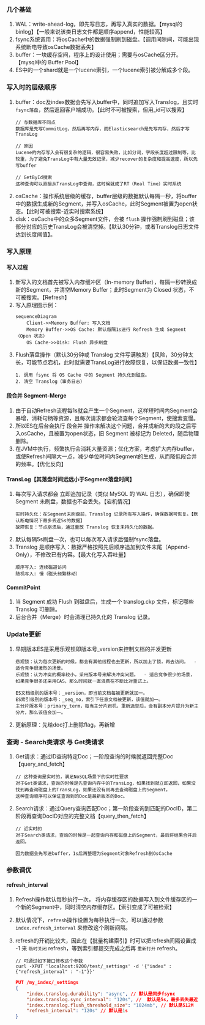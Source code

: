 
### 几个基础
1. WAL：write-ahead-log，即先写日志，再写入真实的数据。【mysql的binlog】【一般来说该类日志文件都是顺序append，性能较高】
2. fsync系统调用：将osCache中的数据强制刷到磁盘。【调用间隙间，可能出现系统断电导致osCache数据丢失】
3. buffer：一块缓存空间，程序上的设计使用；需要与osCache区分开。【mysql中的 Buffer Pool】
4. ES中的一个shard就是一个lucene索引，一个lucene索引被分解成多个段。


### 写入时的层级顺序
1. buffer：doc及index数据会先写入buffer中，同时追加写入Translog，且实时 `fsync落盘`，然后返回客户端成功。【此时不可被搜索，但用_id可以搜索】
    ```
    // 与数据库不同点
    数据库是先写CommitLog，然后再写内存，而Elasticsearch是先写内存，然后才写TransLog

    // 原因
    Lucene的内存写入会有很复杂的逻辑，很容易失败，比如分词，字段长度超过限制等，比较重，为了避免TransLog中有大量无效记录，减少recover的复杂度和提高速度，所以先写buffer

    // GetById搜索
    这种查询可以直接从TransLog中查询，这时候就成了RT（Real Time）实时系统
    ```
2. osCache：操作系统层级的缓存，buffer层级的数据默认每隔一秒，将buffer中的数据生成新的Segment，并写入osCache，此时Segment被置为open状态。【此时可被搜索-近实时搜索系统】
3. disk：osCache中的众多Segment文件，会被 `flush` 操作强制刷到磁盘；该部分对应的历史TransLog会被清空掉。【默认30分钟，或者Translog日志文件达到长度阈值】。


### 写入原理

#### 写入过程
1. 新写入的文档首先被写入内存缓冲区（In-memory Buffer），每隔一秒转换成新的Segment，并清空Memory Buffer；此时Segment为 Closed 状态，不可被搜索。【Refresh】
2. 写入原理图示例：
    ```mermaid
    sequenceDiagram
        Client->>Memory Buffer: 写入文档
        Memory Buffer->>OS Cache: 默认每隔1s进行 Refresh 生成 Segment（Open 状态）
        OS Cache->>Disk: Flush 异步刷盘
    ```
3. Flush落盘操作（默认30分钟或 Translog 文件写满触发）【风险，30分钟太长，可能节点宕机，此时就需要TransLog进行故障恢复，以保证数据一致性】
    ```
    1. 调用 fsync 将 OS Cache 中的 Segment 持久化到磁盘。
    2. 清空 Translog（事务日志）

    ```

#### 段合并 Segment-Merge
1. 由于自动Refresh流程每1s就会产生一个Segment，这样短时间内Segment会暴增，消耗句柄等资源，且每次请求都会轮流查每个Segment，使搜索变慢。
2. 所以ES在后台会执行 段合并 操作来解决这个问题，合并成新的大的段之后写入osCache，且被置为open状态，旧 Segment 被标记为 Deleted，随后物理删除。
3. 在JVM中执行，频繁执行会消耗大量资源；优化方案，考虑扩大内存buffer，或使Refresh间隔大一点，减少单位时间内Segment的生成，从而降低段合并的频率。【优化反向】


#### TransLog【其落盘时间远远小于Segment落盘时间】
1. 每次写入请求都会 立即追加记录（类似 MySQL 的 WAL 日志），确保即使 Segment 未刷盘，数据也不会丢失。【宕机情况】
    ```
    实时持久化：在Segment未刷盘前，Translog 记录所有写入操作，确保数据可恢复。【默认断电情况下最多丢近5s的数据】
    故障恢复：节点崩溃后，通过重放 Translog 恢复未持久化的数据。
    ```
2. 默认每隔5s刷盘一次，也可以每次写入请求后强制fsync落盘。
3. Translog 是顺序写入：数据严格按照先后顺序追加到文件末尾（Append-Only），不修改已有内容。【最大化写入吞吐量】
    ```
    顺序写入: 连续磁道访问
    随机写入: 慢（磁头频繁移动）
    ```

#### CommitPoint
1. 当 Segment 成功 Flush 到磁盘后，生成一个 translog.ckp 文件，标记哪些 Translog 可删除。
2. 后台合并（Merge）时会清理已持久化的 Translog 记录。



### Update更新
1. 早期版本ES是采用乐观锁即版本号_version来控制文档的并发更新
    ```
    悲观锁：认为每次更新的时候，都会有其他线程也去更新，所以加上了锁，再去访问。  - 适合竞争很激烈的场景。
    乐观锁：认为冲突的概率较小，采用版本号来解决冲突问题。  - 适合竞争很少的场景，如果竞争很多还采用CAS，那么时间就一直浪费在不断比对重试上。                    

    ES文档级别的版本号：_version，即当前文档每被更新就加一。
    ES索引级别的版本号：_seq_no，索引下任意文档被更新，该值就加一。
    主分片版本号：primary_term，每当主分片宕机，重新选举后，会有副本分片提升为新主分片，那么该值会加一。
    ```

2. 更新原理：先给doc打上删除flag，再新增


### 查询 - Search类请求 与 Get类请求
1. Get请求：通过ID查询特定Doc；一阶段查询的时候就返回完整Doc【query_and_fetch】
    ```
    // 这种查询是实时的，满足NoSQL场景下的实时性要求
    对于Get类请求，查询的时候是先查询内存中的TransLog，如果找到就立即返回，如果没找到再查询磁盘上的TransLog，如果还没有则再去查询磁盘上的Segment。
    这种查询顺序可以保证查询到的Doc是最新版本的Doc。
    ```
2. Search请求：通过Query查询匹配Doc；第一阶段查询到匹配的DocID，第二阶段再查询DocID对应的完整文档【query_then_fetch】
    ```
    // 近实时的
    对于Search类请求，查询的时候是一起查询内存和磁盘上的Segment，最后将结果合并后返回。

    因为数据会先写进buffer，1s后再整理为Segment对象Refresh到OsCache

    ```

### 参数调优
#### refresh_interval
1. Refresh操作默认每秒执行一次， 将内存缓存区的数据写入到文件缓存区的一个新的Segment中，同时清空内存缓存区。【索引变成了可被检索】
2. 默认情况下，`refresh`操作设置为每秒执行一次，可以通过参数 `index.refresh_interval` 来修改这个刷新间隔。
3. refresh的开销比较大，因此在【批量构建索引】时可以把refresh间隔设置成 -1 来 `临时关闭` refresh，等到索引都提交完成之后再 `重新打开` refresh。
    ```
    // 可通过如下接口修改这个参数
    curl -XPUT 'localhost:9200/test/_settings' -d '{"index" : {"refresh_interval" : "-1"}}'

    ```


    ```json
    PUT /my_index/_settings
    {
        "index.translog.durability": "async", // 默认是同步fsync
        "index.translog.sync_interval": "120s", //  默认是5s，最多丢失最近 5s 数据（可通过副本分片降低风险）
        "index.translog.flush_threshold_size": "1024mb", // 默认是512M
        "refresh_interval": "120s" // 默认是1s
    }


    ```








    
